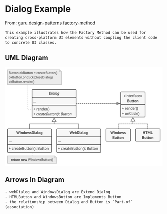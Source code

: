 # Dialog Example 

From: [guru design-patterns factory-method](https://refactoring.guru/design-patterns/factory-method)

    This example illustrates how the Factory Method can be used for creating cross-platform UI elements without coupling the client code to concrete UI classes.

## UML Diagram     
<img src="../assets/factory_pattern_dialog_example.png"/>

## Arrows In Diagram

    - webDialog and WindowsDialog are Extend Dialog
    - HTMLButton and WindowsButton are Implements Button 
    - the relationship between Dialog and Button is `Part-of` (association)